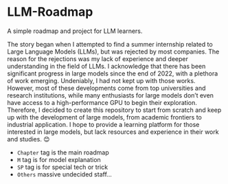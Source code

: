 # LLM-Roadmap
A simple roadmap and project for LLM learners.

The story began when I attempted to find a summer internship related to Large Language Models (LLMs), but was rejected by most companies. The reason for the rejections was my lack of experience and deeper understanding in the field of LLMs. I acknowledge that there has been significant progress in large models since the end of 2022, with a plethora of work emerging. Undeniably, I had not kept up with those works. However, most of these developments come from top universities and research institutions, while many enthusiasts for large models don’t even have access to a high-performance GPU to begin their exploration. Therefore, I decided to create this repository to start from scratch and keep up with the development of large models, from academic frontiers to industrial application. I hope to provide a learning platform for those interested in large models, but lack resources and experience in their work and studies. 😊

- `Chapter` tag is the main roadmap
- `M` tag is for model explanation
- `SP` tag is for special tech or trick
- `Others` massive undecided staff...
